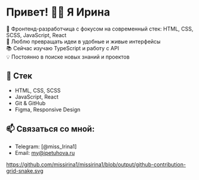 # Привет! 🙋‍♀️ Я Ирина

🎯 Фронтенд-разработчица с фокусом на современный стек: HTML, CSS, SCSS, JavaScript, React  
🚀 Люблю превращать идеи в удобные и живые интерфейсы  
📚 Сейчас изучаю TypeScript и работу с API  
💡 Постоянно в поиске новых знаний и проектов

## 🔧 Стек
- HTML, CSS, SCSS
- JavaScript, React
- Git & GitHub
- Figma, Responsive Design

## 📫 Связаться со мной:
- Telegram: [@miss_Irina1]
- Email: my@ipetuhova.ru

https://github.com/missirina1/missirina1/blob/output/github-contribution-grid-snake.svg


